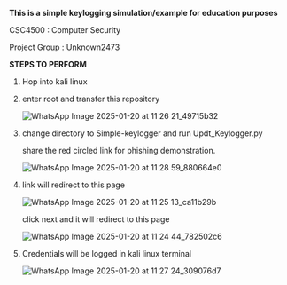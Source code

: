 **This is a simple keylogging simulation/example for education purposes**


CSC4500 : Computer Security

Project Group : Unknown2473



**STEPS TO PERFORM**
1. Hop into kali linux
2. enter root and transfer this repository
   
   ![WhatsApp Image 2025-01-20 at 11 26 21_49715b32](https://github.com/user-attachments/assets/977f6ae1-7442-450c-826b-b2805e5e88b2)
   
   
3. change directory to Simple-keylogger and run Updt_Keylogger.py
   
   share the red circled link for phishing demonstration.
   
   ![WhatsApp Image 2025-01-20 at 11 28 59_880664e0](https://github.com/user-attachments/assets/b9257c31-a73f-4eab-99b9-40d7d86a5800)


4. link will redirect to this page
   
   ![WhatsApp Image 2025-01-20 at 11 25 13_ca11b29b](https://github.com/user-attachments/assets/2d326323-aac2-40e8-8997-0af1c917ce76)


   click next and it will redirect to this page
   
   ![WhatsApp Image 2025-01-20 at 11 24 44_782502c6](https://github.com/user-attachments/assets/aa780061-96f8-475e-be1c-3652e41c5434)


   
5. Credentials will be logged in kali linux terminal
   
   ![WhatsApp Image 2025-01-20 at 11 27 24_309076d7](https://github.com/user-attachments/assets/48df7f38-a35b-42f5-bb60-33858b7adf75)





